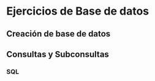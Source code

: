 <h1>Ejercicios de Base de datos</h1>
<h2>Creación de base de datos</h2>
<h2>Consultas y Subconsultas</h2>
<h3>SQL</h3>
